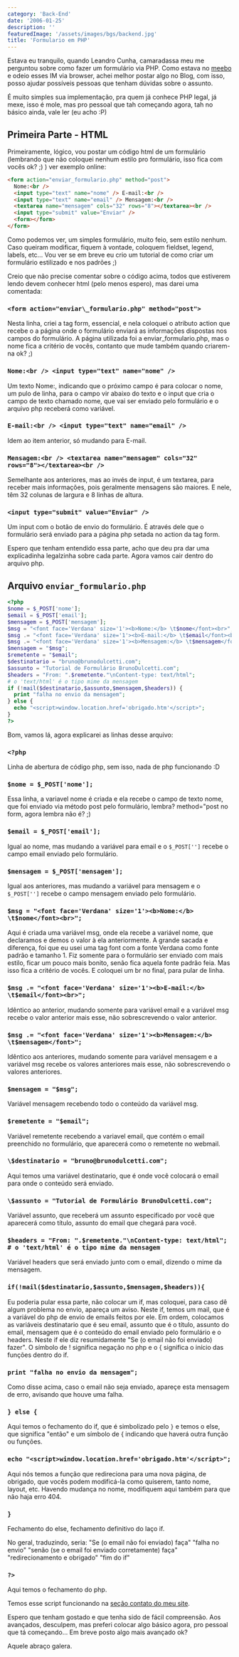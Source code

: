 ```yaml
---
category: 'Back-End'
date: '2006-01-25'
description: ''
featuredImage: '/assets/images/bgs/backend.jpg'
title: 'Formulario em PHP'
---
```


Estava eu tranquilo, quando Leandro Cunha, camaradassa meu me perguntou sobre como fazer um formulário via PHP. Como estava no [meebo](http://www.meebo.com) e odeio esses IM via browser, achei melhor postar algo no Blog, com isso, posso ajudar possíveis pessoas que tenham dúvidas sobre o assunto.

É muito simples sua implementação, pra quem já conhece PHP legal, já mexe, isso é mole, mas pro pessoal que tah começando agora, tah no básico ainda, vale ler (eu acho :P)

## Primeira Parte - HTML

Primeiramente, lógico, vou postar um código html de um formulário (lembrando que não coloquei nenhum estilo pro formulário, isso fica com vocês ok? ;) ) ver exemplo online:

```html
<form action="enviar_formulario.php" method="post">
  Nome:<br />
  <input type="text" name="nome" /> E-mail:<br />
  <input type="text" name="email" /> Mensagem:<br />
  <textarea name="mensagem" cols="32" rows="8"></textarea><br />
  <input type="submit" value="Enviar" />
  <form></form>
</form>
```

Como podemos ver, um simples formulário, muito feio, sem estilo nenhum. Caso queiram modificar, fiquem à vontade, coloquem fieldset, legend, labels, etc... Vou ver se em breve eu crio um tutorial de como criar um formulário estilizado e nos padrões ;)

Creio que não precise comentar sobre o código acima, todos que estiverem lendo devem conhecer html (pelo menos espero), mas darei uma comentada:

### `<form action="enviar\_formulario.php" method="post">`

Nesta linha, criei a tag form, essencial, e nela coloquei o atributo action que recebe o a página onde o formulário enviará as informações dispostas nos campos do formulário. A página utilizada foi a enviar_formulario.php, mas o nome fica a critério de vocês, contanto que mude também quando criarem-na ok? ;)

### `Nome:<br /> <input type="text" name="nome" />`

Um texto Nome:, indicando que o próximo campo é para colocar o nome, um pulo de linha, para o campo vir abaixo do texto e o input que cria o campo de texto chamado nome, que vai ser enviado pelo formulário e o arquivo php receberá como variável.

### `E-mail:<br /> <input type="text" name="email" />`

Idem ao item anterior, só mudando para E-mail.

### `Mensagem:<br /> <textarea name="mensagem" cols="32" rows="8"></textarea><br />`

Semelhante aos anteriores, mas ao invés de input, é um textarea, para receber mais informações, pois geralmente mensagens são maiores. E nele, têm 32 colunas de largura e 8 linhas de altura.

### `<input type="submit" value="Enviar" />`

Um input com o botão de envio do formulário. É através dele que o formulário será enviado para a página php setada no action da tag form.

Espero que tenham entendido essa parte, acho que deu pra dar uma explicadinha legalzinha sobre cada parte. Agora vamos cair dentro do arquivo php.

## Arquivo `enviar_formulario.php`

```php
<?php
$nome = $_POST['nome'];
$email = $_POST['email'];
$mensagem = $_POST['mensagem'];
$msg = "<font face='Verdana' size='1'><b>Nome:</b> \t$nome</font><br>";
$msg .= "<font face='Verdana' size='1'><b>E-mail:</b> \t$email</font><br>";
$msg .= "<font face='Verdana' size='1'><b>Mensagem:</b> \t$mensagem</font>";
$mensagem = "$msg";
$remetente = "$email";
$destinatario = "bruno@brunodulcetti.com";
$assunto = "Tutorial de Formulário BrunoDulcetti.com";
$headers = "From: ".$remetente."\nContent-type: text/html";
# o 'text/html' é o tipo mime da mensagem
if (!mail($destinatario,$assunto,$mensagem,$headers)) {
  print "falha no envio da mensagem";
} else {
  echo "<script>window.location.href='obrigado.htm'</script>";
}
?>
```

Bom, vamos lá, agora explicarei as linhas desse arquivo:

### `<?php`

Linha de abertura de código php, sem isso, nada de php funcionando :D

### `$nome = $_POST['nome'];`

Essa linha, a variavel nome é criada e ela recebe o campo de texto nome, que foi enviado via método post pelo formulário, lembra? method="post no form, agora lembra não é? ;)

### `$email = $_POST['email'];`

Igual ao nome, mas mudando a variável para email e o `$_POST['']` recebe o campo email enviado pelo formulário.

### `$mensagem = $_POST['mensagem'];`

Igual aos anteriores, mas mudando a variável para mensagem e o `$_POST['']` recebe o campo mensagem enviado pelo formulário.

### `$msg = "<font face='Verdana' size='1'><b>Nome:</b> \t$nome</font><br>";`

Aqui é criada uma variável msg, onde ela recebe a variável nome, que declaramos e demos o valor à ela anteriormente. A grande sacada e diferença, foi que eu usei uma tag font com a fonte Verdana como fonte padrão e tamanho 1. Fiz somente para o formulário ser enviado com mais estilo, ficar um pouco mais bonito, senão fica aquela fonte padrão feia. Mas isso fica a critério de vocês. E coloquei um br no final, para pular de linha.

### `$msg .= "<font face='Verdana' size='1'><b>E-mail:</b> \t$email</font><br>";`

Idêntico ao anterior, mudando somente para variável email e a variável msg recebe o valor anterior mais esse, não sobrescrevendo o valor anterior.

### `$msg .= "<font face='Verdana' size='1'><b>Mensagem:</b> \t$mensagem</font>";`

Idêntico aos anteriores, mudando somente para variável mensagem e a variável msg recebe os valores anteriores mais esse, não sobrescrevendo o valores anteriores.

### `$mensagem = "$msg";`

Variável mensagem recebendo todo o conteúdo da variável msg.

### `$remetente = "$email";`

Variável remetente recebendo a variavel email, que contém o email preenchido no formulário, que aparecerá como o remetente no webmail.

### `\$destinatario = "bruno@brunodulcetti.com";`

Aqui temos uma variável destinatario, que é onde você colocará o email para onde o conteúdo será enviado.

### `\$assunto = "Tutorial de Formulário BrunoDulcetti.com";`

Variável assunto, que receberá um assunto especificado por você que aparecerá como título, assunto do email que chegará para você.

### `$headers = "From: ".$remetente."\nContent-type: text/html"; # o 'text/html' é o tipo mime da mensagem`

Variável headers que será enviado junto com o email, dizendo o mime da mensagem.

### `if(!mail($destinatario,$assunto,$mensagem,$headers)){`

Eu poderia pular essa parte, não colocar um if, mas coloquei, para caso dê algum problema no envio, apareça um aviso. Neste if, temos um mail, que é a variável do php de envio de emails feitos por ele. Em ordem, colocamos as variáveis destinatario que é seu email, assunto que é o título, assunto do email, mensagem que é o conteúdo do email enviado pelo formulário e o headers. Neste if ele diz resumidamente "Se (o email não foi enviado) fazer". O símbolo de ! significa negação no php e o { significa o início das funções dentro do if.

### `print "falha no envio da mensagem";`

Como disse acima, caso o email não seja enviado, apareçe esta mensagem de erro, avisando que houve uma falha.

### `} else {`

Aqui temos o fechamento do if, que é simbolizado pelo `}` e temos o else, que significa "então" e um símbolo de { indicando que haverá outra função ou funções.

### `echo "<script>window.location.href='obrigado.htm'</script>";`

Aqui nós temos a função que redireciona para uma nova página, de obrigado, que vocês podem modificá-la como quiserem, tanto nome, layout, etc. Havendo mudança no nome, modifiquem aqui também para que não haja erro 404.

### `}`

Fechamento do else, fechamento definitivo do laço if.

No geral, traduzindo, seria: "Se (o email não foi enviado) faça" "falha no envio" "senão (se o email foi enviado corretamente) faça" "redirecionamento e obrigado" "fim do if"

### `?>`

Aqui temos o fechamento do php.

Temos esse script funcionando na [seção contato do meu site](/contato).

Espero que tenham gostado e que tenha sido de fácil compreensão. Aos avançados, desculpem, mas preferi colocar algo básico agora, pro pessoal que tá começando... Em breve posto algo mais avançado ok?

Aquele abraço galera.
